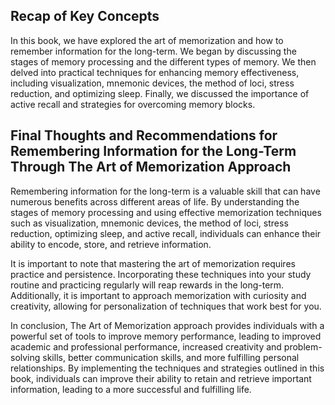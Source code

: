 

Recap of Key Concepts
---------------------

In this book, we have explored the art of memorization and how to remember information for the long-term. We began by discussing the stages of memory processing and the different types of memory. We then delved into practical techniques for enhancing memory effectiveness, including visualization, mnemonic devices, the method of loci, stress reduction, and optimizing sleep. Finally, we discussed the importance of active recall and strategies for overcoming memory blocks.

Final Thoughts and Recommendations for Remembering Information for the Long-Term Through The Art of Memorization Approach
-------------------------------------------------------------------------------------------------------------------------

Remembering information for the long-term is a valuable skill that can have numerous benefits across different areas of life. By understanding the stages of memory processing and using effective memorization techniques such as visualization, mnemonic devices, the method of loci, stress reduction, optimizing sleep, and active recall, individuals can enhance their ability to encode, store, and retrieve information.

It is important to note that mastering the art of memorization requires practice and persistence. Incorporating these techniques into your study routine and practicing regularly will reap rewards in the long-term. Additionally, it is important to approach memorization with curiosity and creativity, allowing for personalization of techniques that work best for you.

In conclusion, The Art of Memorization approach provides individuals with a powerful set of tools to improve memory performance, leading to improved academic and professional performance, increased creativity and problem-solving skills, better communication skills, and more fulfilling personal relationships. By implementing the techniques and strategies outlined in this book, individuals can improve their ability to retain and retrieve important information, leading to a more successful and fulfilling life.